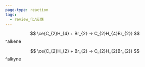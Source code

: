 ```yaml
---
page-type: reaction
tags:
  - review_化/反應
---
```

$$
\ce{C_{2}H_{4} + Br_{2} -> C_{2}H_{4}Br_{2}}
$$ 
^alkene

$$
\ce{C_{2}H_{2} + Br_{2} -> C_{2}H_{2}Br_{2}}
$$
^alkyne


